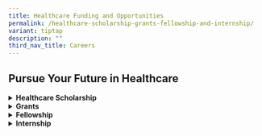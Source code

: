 ```yaml
---
title: Healthcare Funding and Opportunities
permalink: /healthcare-scholarship-grants-fellowship-and-internship/
variant: tiptap
description: ""
third_nav_title: Careers
---
```

<h2>Pursue Your Future in Healthcare</h2>
<p></p>
<div data-type="detailGroup" class="isomer-accordion isomer-accordion-white">
<details class="isomer-details">
<summary><strong>Healthcare Scholarship</strong>
</summary>
<div data-type="detailsContent" class="isomer-details-content">
<p><strong>Healthcare Graduate Studies Award</strong>
</p>
<p>This postgraduate scholarship is awarded to individuals who are keen to
join the public healthcare sector while demonstrating academic excellence
and community spirit. You will be part of a team of healthcare professionals
providing direct care to patients or you will work with policy makers or
IT systems professionals to improve the Singapore public healthcare system.</p>
<p></p>
<p>For more information on scholarships offered: <a href="https://www.healthcarescholarships.sg/scholarships/postgraduate/healthcare-graduate-studies-award" rel="noopener noreferrer nofollow" target="_blank">Healthcare Graduate Studies Award (healthcarescholarships.sg)</a>
</p>
</div>
</details>
<details class="isomer-details">
<summary><strong>Grants</strong>
</summary>
<div data-type="detailsContent" class="isomer-details-content">
<p>The NCID&nbsp;Catalyst Grant, funded by the Ministry of Health, Singapore
and administered by NCID, aims to encourage inter-institutional collaborative
research projects, workshops and exchanges in the fields of infectious
diseases and public health, between new Principal Investigators and researchers
of academic institutions and hospitals. The NCID Catalyst Grants are intended
to facilitate strategic and innovative clinical and public health research
in infectious diseases within Singapore.</p>
<p></p>
<p><strong>The FY2024 NCID Catalyst Grant is now open for application, and the submission deadline is 29 February 2024, 6pm.</strong>
</p>
<p><strong>Grant call focus</strong>
</p>
<p>In the Health and Biomedical Sciences (HBMS) infectious disease priority
areas; antimicrobial resistance, vector-borne diseases, respiratory tract
infections (including COVID-19 and tuberculosis), and sexually transmitted
infection.</p>
<p></p>
<p><strong>Eligibility</strong>
</p>
<p>Applicants should have an awareness of the feasibility&nbsp;<strong>to complete the study within the 12 months' timeframe</strong>,
as project extension requests will be largely unsupported unless there
are compelling reasons.</p>
<p>The PI should:</p>
<ul data-tight="true" class="tight">
<li>
<p>Hold a primary appointment in public healthcare institutions, research/
academic institutions or medical schools and be salaried by the Institution.</p>
</li>
<li>
<p>Hold a minimum of 9 months' employment with a local Singapore institution.
Upon award, the PI must agree to fulfil at least 6 months of residency
in Singapore for each calendar year over the duration of the grant award.</p>
</li>
</ul>
<p><u>Note</u>
</p>
<ul data-tight="true" class="tight">
<li>
<p>The NCID Catalyst Grant&nbsp;<strong>is targeted at junior investigators</strong>&nbsp;and
applicants with substantial research experience,&nbsp;<strong>should not</strong>&nbsp;apply
as PI under this grant category, although may be included in a mentoring
or supervisory capacity.</p>
</li>
<li>
<p><strong>Priority</strong>&nbsp;will be given to PIs who are five years
or less after PhD or advanced specialty clinical training.</p>
</li>
</ul>
<p></p>
<p><strong>Fund Details</strong>
</p>
<p>The award is&nbsp;<strong>up to S$50,000</strong>&nbsp;per project for
a maximum of 12 months (indirect cost will not be supported).&nbsp;</p>
<p></p>
<p><strong>Submission guidelines</strong>
</p>
<p>Interested applicants are invited to complete the “NCID Catalyst Grant
Application Form FY2024" and submit both:&nbsp;<strong>an endorsed PDF</strong>&nbsp;(with
signatures) and&nbsp;<strong>a WORD format</strong>&nbsp;(in one file with
all illustrations and attachments), through their Institutional Research
Office to the Secretariat, National Infectious Diseases Research Coordinating
Office at&nbsp;<a rel="noopener noreferrer nofollow" target="_blank">rco_grants@ncid.sg</a>&nbsp;by&nbsp;<strong>6pm, 29 February 2024 (Thursday)</strong>.</p>
<p></p>
<p><em><u>Note</u></em>
</p>
<ol data-tight="true" class="tight">
<li>
<p><em>Each applicant can only submit&nbsp;<u>one</u>&nbsp;application.</em>
</p>
</li>
<li>
<p><em>The submission should meet one or more of the following objectives:</em>
</p>
</li>
</ol>
<ul data-tight="true" class="tight">
<li>
<p>&nbsp;<em>Develop and strengthen inter-institutional research collaborations or networks within Singapore;</em>
</p>
</li>
<li>
<p><em>Provide pilot data or a platform to launch or advance innovative new research projects that meet the broad goals of the&nbsp;HBMS infectious disease priority areas</em>
</p>
</li>
</ul>
<ol start="3" data-tight="true" class="tight">
<li>
<p><em>The application&nbsp;<u>must</u>&nbsp;list all the people and groups involved in the project.</em>
</p>
</li>
</ol>
<p></p>
<p>For more information, please refer to the NCID Catalyst Grant Guidelines.</p>
<p>&nbsp;</p>
<p><strong>Grant documents</strong>
</p>
<p><a href="https://www.ncid.sg/Health-Professionals/Documents/NCID%20Catalyst%20Grant%20-%20Guidelines_v2.0.pdf" rel="noopener noreferrer nofollow" target="_blank">NCID Catalyst Grant – Guidelines_v2.0</a>
</p>
<p><a href="https://www.ncid.sg/Health-Professionals/Documents/NCID%20Catalyst%20Grant%20-%20Application%20Form_FY2024.docx" rel="noopener noreferrer nofollow" target="_blank">NCID Catalyst Grant – Application Form_FY2024​</a>
</p>
<p></p>
<p>The list of awarded projects from 2018 grant call onwards are provided
as below:</p>
<table style="minWidth: 75px">
<colgroup>
<col>
<col>
<col>
</colgroup>
<tbody>
<tr>
<td rowspan="1" colspan="3">
<p><strong>NCID Catalyst Grant 2024 Grant Call</strong>&nbsp;<strong>&nbsp;</strong>&nbsp;<strong>&nbsp;</strong>
</p>
</td>
</tr>
<tr>
<td rowspan="1" colspan="1">
<p><strong>Project Title</strong>
</p>
</td>
<td rowspan="1" colspan="1">
<p><strong>​Principal Investigator</strong>
</p>
</td>
<td rowspan="1" colspan="1">
<p><strong>Host Institution</strong>
</p>
</td>
</tr>
<tr>
<td rowspan="1" colspan="1">
<p>Discovery of Klebsiella pneumoniae virulence factors mediating gut invasion
during colonization/infection</p>
</td>
<td rowspan="1" colspan="1">
<p>Dr Stacey-Ann Lee Wanpei</p>
</td>
<td rowspan="1" colspan="1">
<p>A*STAR Infectious Diseases Labs</p>
</td>
</tr>
<tr>
<td rowspan="1" colspan="1">
<p>Investigating the role of MPO and vascular leakage in&nbsp;liver damage
in den​gue patients and animal infection&nbsp;models</p>
</td>
<td rowspan="1" colspan="1">
<p>Dr Carla Bianca L. VICTORIO</p>
</td>
<td rowspan="1" colspan="1">
<p>Duke-NUS Medical School</p>
</td>
</tr>
<tr>
<td rowspan="1" colspan="1">
<p>Identification and prevalence of sexually transmitted infections through
wastewater surveillance</p>
</td>
<td rowspan="1" colspan="1">
<p>Dr Desmond Chua</p>
</td>
<td rowspan="1" colspan="1">
<p>Nanyang Technological University</p>
</td>
</tr>
<tr>
<td rowspan="1" colspan="1">
<p>Immunosenescence in Latent Tuberculosis Infection</p>
</td>
<td rowspan="1" colspan="1">
<p>Dr Vanda Ho</p>
</td>
<td rowspan="1" colspan="1">
<p>National University Hospital</p>
</td>
</tr>
<tr>
<td rowspan="1" colspan="1">
<p>Examine the longevity of immunity against Dengue viruses in Singapore</p>
</td>
<td rowspan="1" colspan="1">
<p>Dr Chia Po Ying</p>
</td>
<td rowspan="1" colspan="1">
<p>Tan Tock Seng Hospital</p>
</td>
</tr>
<tr>
<td rowspan="1" colspan="1">
<p>One health antimicrobial resistance in foodborne pathogens</p>
</td>
<td rowspan="1" colspan="1">
<p>Dr Chen Yuan Yi Constance&nbsp;</p>
</td>
<td rowspan="1" colspan="1">
<p>Tan Tock Seng Hospital</p>
</td>
</tr>
<tr>
<td rowspan="1" colspan="1">
<p>Clinical and molecular epidemiology and microbiological profiles of dermatophytes
in Singapore with focus on the characterisation of emerging drug resistant&nbsp;<em>Trichophyton indotineae</em>
</p>
</td>
<td rowspan="1" colspan="1">
<p>Dr Rao Pooja&nbsp;</p>
</td>
<td rowspan="1" colspan="1">
<p>Tan Tock Seng Hospital</p>
</td>
</tr>
<tr>
<td rowspan="1" colspan="1">
<p>Optimization of a culture-independent Hi-C metagenomics pipeline for tracking
the exchange of antimicrobial resistance genes between patients and hospital
environmental reservoirs</p>
</td>
<td rowspan="1" colspan="1">
<p>Dr Lim Ze Qin</p>
</td>
<td rowspan="1" colspan="1">
<p>Tan Tock Seng Hospital​</p>
</td>
</tr>
</tbody>
</table>
<p></p>
<table style="minWidth: 75px">
<colgroup>
<col>
<col>
<col>
</colgroup>
<tbody>
<tr>
<td rowspan="1" colspan="3">
<p>​<strong>NCID Catalyst Grant 2023 Grant Call</strong>
</p>
</td>
</tr>
<tr>
<td rowspan="1" colspan="1">
<p>​<strong>Project Title</strong>
</p>
</td>
<td rowspan="1" colspan="1">
<p><strong>Principal Investigator</strong>
</p>
</td>
<td rowspan="1" colspan="1">
<p><strong>​Host Institution</strong>
</p>
</td>
</tr>
<tr>
<td rowspan="1" colspan="1">
<p>Finding the Optimal Regimen for Mycobacterium abscessus Treatment (FORMaT)</p>
</td>
<td rowspan="1" colspan="1">
<p>Dr Stephanie Sutjipto</p>
</td>
<td rowspan="1" colspan="1">
<p>​National Centre for Infectious Diseases</p>
</td>
</tr>
<tr>
<td rowspan="1" colspan="1">
<p>Establishment of a novel human airway organoids and immune cell co-culture
model system to assess human coronavirus infection</p>
</td>
<td rowspan="1" colspan="1">
<p>Dr Louisa Chan Lok Yung</p>
</td>
<td rowspan="1" colspan="1">
<p>Nanyang Technological University</p>
</td>
</tr>
<tr>
<td rowspan="1" colspan="1">
<p>How to train your bacteriophages to combat Pseudomonas aeruginosa</p>
</td>
<td rowspan="1" colspan="1">
<p>Dr Thong Shuhua</p>
</td>
<td rowspan="1" colspan="1">
<p>Singapore General Hospital</p>
</td>
</tr>
<tr>
<td rowspan="1" colspan="1">
<p>Phylogenetic reconstruction of human seasonal coronaviruses in Cambodia</p>
</td>
<td rowspan="1" colspan="1">
<p>Dr Marcus Gerard</p>
</td>
<td rowspan="1" colspan="1">
<p>Duke-NUS Medical School</p>
</td>
</tr>
<tr>
<td rowspan="1" colspan="1">
<p>Targeting matrix metalloproteinases in normalising granuloma-associated
vasculature to enhance anti-tuberculous drug distribution in central nervous
system tuberculosis</p>
</td>
<td rowspan="1" colspan="1">
<p>Dr Loh Fei Kean</p>
</td>
<td rowspan="1" colspan="1">
<p>National University of Singapore</p>
</td>
</tr>
<tr>
<td rowspan="1" colspan="1">
<p>Thin film hydrogel coating to prevent and treat prosthetic joint infections</p>
</td>
<td rowspan="1" colspan="1">
<p>Dr Andy Tay</p>
</td>
<td rowspan="1" colspan="1">
<p>National University of Singapore</p>
</td>
</tr>
<tr>
<td rowspan="1" colspan="1">
<p>Identify persister-forming carbapenem-resistant Acinetobacter baumannii
clinical strains from persistent recurrent infection cases</p>
</td>
<td rowspan="1" colspan="1">
<p>Dr Zhong Yang</p>
</td>
<td rowspan="1" colspan="1">
<p>Singapore General Hospital</p>
</td>
</tr>
<tr>
<td rowspan="1" colspan="1">
<p>HIV Cure in Singapore: Evaluation of Nivolumab as a latency-reversing
agent in HIV cure research and readiness for analytic treatment interruption
in Singaporean HIV-infected individuals</p>
</td>
<td rowspan="1" colspan="1">
<p>Dr Choy Chiaw Yee</p>
</td>
<td rowspan="1" colspan="1">
<p>National Centre for Infectious Diseases</p>
</td>
</tr>
</tbody>
</table>
<table style="minWidth: 75px">
<colgroup>
<col>
<col>
<col>
</colgroup>
<tbody>
<tr>
<td rowspan="1" colspan="3">
<p><strong>​NCID Catalyst Grant&nbsp;2022 Grant Call</strong>​ ​</p>
</td>
</tr>
<tr>
<td rowspan="1" colspan="1">
<p>​<strong>Project Title</strong>
</p>
</td>
<td rowspan="1" colspan="1">
<p><strong>Principal Investigator​</strong>
</p>
</td>
<td rowspan="1" colspan="1">
<p><strong>Host Institution​</strong>
</p>
</td>
</tr>
<tr>
<td rowspan="1" colspan="1">
<p>​Factors involved in the Prescription of Antimicrobials Amongst Primary
Practitioners for Urinary Tract Infections
<br>
<br>
</p>
</td>
<td rowspan="1" colspan="1">
<p>​Dr Wilnard Tan Yeong Tze
<br>
<br>
</p>
</td>
<td rowspan="1" colspan="1">
<p>​National Centre for Infectious Diseases
<br>
<br>
</p>
</td>
</tr>
<tr>
<td rowspan="1" colspan="1">
<p>​A mobile app based serious game to increase public awareness of appropriate
antibiotic use in the community
<br>
<br>
</p>
</td>
<td rowspan="1" colspan="1">
<p>​Dr Huang Zhilian
<br>
<br>
</p>
</td>
<td rowspan="1" colspan="1">
<p>​National Centre for Infectious Diseases
<br>
<br>
</p>
</td>
</tr>
<tr>
<td rowspan="1" colspan="1">
<p>​Identification and characterisation of drug resistant SARS-CoV-2 isolates
from COVID patients on antiviral therapy
<br>
<br>
</p>
</td>
<td rowspan="1" colspan="1">
<p>​Dr Conrad Chan En Zuo
<br>
<br>
</p>
</td>
<td rowspan="1" colspan="1">
<p>​National Centre for Infectious Diseases
<br>
<br>
</p>
</td>
</tr>
<tr>
<td rowspan="1" colspan="1">
<p>​Comparative phylogenomics to understand diversity, population structure
and antimicrobial resistance in the Mycobacterium avium complex (MAC)
<br>
<br>
</p>
</td>
<td rowspan="1" colspan="1">
<p>​Dr Jeanette Teo
<br>
<br>
</p>
</td>
<td rowspan="1" colspan="1">
<p>​National University Hospital
<br>
<br>
</p>
</td>
</tr>
<tr>
<td rowspan="1" colspan="1">
<p>​Investigating the ability of rifabutin to address inducible macrolide
resistance in clinical isolates of Mycobacterium abscessus
<br>
<br>
</p>
</td>
<td rowspan="1" colspan="1">
<p>​Dr Dinah binte Aziz
<br>
<br>
</p>
</td>
<td rowspan="1" colspan="1">
<p>​National University of Singapore
<br>
<br>
</p>
</td>
</tr>
<tr>
<td rowspan="1" colspan="1">
<p>​Prevalence and impact of antibiotic resistance among preterm infants
with sepsis: a population-based cohort study
<br>
<br>
</p>
</td>
<td rowspan="1" colspan="1">
<p>​Dr Goh Guan Lin
<br>
<br>
</p>
</td>
<td rowspan="1" colspan="1">
<p>​KK Women’s &amp; Children’s Hospital
<br>
<br>
</p>
</td>
</tr>
<tr>
<td rowspan="1" colspan="1">
<p>​Breaking down the bacterial cell wall to identify new antibiotic targets
<br>
<br>
</p>
</td>
<td rowspan="1" colspan="1">
<p>​Dr Qiao Yuan
<br>
<br>
</p>
</td>
<td rowspan="1" colspan="1">
<p>​Nanyang Technological University
<br>
<br>
</p>
</td>
</tr>
<tr>
<td rowspan="1" colspan="1">
<p>​Characterizing a hypothetical protein involved in the programmed cell
death of human malaria Plasmodium falciparum
<br>
<br>
</p>
</td>
<td rowspan="1" colspan="1">
<p>​Dr Su Tran To Chinh
<br>
<br>
</p>
</td>
<td rowspan="1" colspan="1">
<p>​Bioinformatics Institute,&nbsp;A*STAR
<br>
<br>
</p>
</td>
</tr>
<tr>
<td rowspan="1" colspan="1">
<p>​Elucidation of serotype-specific dengue virus-human interactions to identify
druggable targets for host-directed antiviral therapeutics
<br>
<br>
</p>
</td>
<td rowspan="1" colspan="1">
<p>​Dr Alvin Tan Min Jie
<br>
<br>
</p>
</td>
<td rowspan="1" colspan="1">
<p>​DUKE-NUS</p>
</td>
</tr>
</tbody>
</table>
<table style="minWidth: 75px">
<colgroup>
<col>
<col>
<col>
</colgroup>
<tbody>
<tr>
<td rowspan="1" colspan="3">
<p><strong>NCID Catalyst Grant&nbsp;​2021 Grant Call</strong>
</p>
</td>
</tr>
<tr>
<td rowspan="1" colspan="1">
<p><strong>Project Title</strong>
<br>
<br>
</p>
</td>
<td rowspan="1" colspan="1">
<p><strong>Principal Investigator​</strong>
<br>
<br>
</p>
</td>
<td rowspan="1" colspan="1">
<p><strong>​Host Institution</strong>
<br>
<br>
</p>
</td>
</tr>
<tr>
<td rowspan="1" colspan="1">
<p>​Investigation of etiology and immunopathology of persistent inflammatory
tissue damage in patients with previous COVID-19 infection (post mortem
study)
<br>
<br>
</p>
</td>
<td rowspan="1" colspan="1">
<p>​Dr Chan Yu Kit
<br>
<br>
</p>
</td>
<td rowspan="1" colspan="1">
<p>​Tan Tock Seng Hospital
<br>
<br>
</p>
</td>
</tr>
<tr>
<td rowspan="1" colspan="1">
<p>Sex worker risks and vulnerabilities in Singapore: A natural experiment
to establish frameworks for HIV/STIs prevention in a post-COVID-19 era
<br>
<br>
</p>
</td>
<td rowspan="1" colspan="1">
<p>​Dr Lee Pei Hua
<br>
<br>
</p>
</td>
<td rowspan="1" colspan="1">
<p>​Tan Tock Seng Hospital
<br>
<br>
</p>
</td>
</tr>
<tr>
<td rowspan="1" colspan="1">
<p>​A demonstration study to assess feasibility and acceptability of pre-exposure
prophylaxis (PrEP) delivery, PrEP telehealth, and effectiveness of a sexually
transmitted infections counselling service for young men who have sex with
men in Singapore
<br>
<br>
</p>
</td>
<td rowspan="1" colspan="1">
<p>​Dr Wong Chen Seong
<br>
<br>
</p>
</td>
<td rowspan="1" colspan="1">
<p>​Tan Tock Seng Hospital
<br>
<br>
</p>
</td>
</tr>
<tr>
<td rowspan="1" colspan="1">
<p>​Serology Response following COVID 19 vaccination amongst inflammatory
bowel disease patients on immunomodulator and/or biologic
<br>
<br>
</p>
</td>
<td rowspan="1" colspan="1">
<p>​Dr Ennaliza Salazar
<br>
<br>
</p>
</td>
<td rowspan="1" colspan="1">
<p>​Singapore General Hospital
<br>
<br>
</p>
</td>
</tr>
<tr>
<td rowspan="1" colspan="1">
<p>​Integrated next-generation sequencing and typing pipeline for carbapenemase-encoding
plasmids in real-time (PlasmidSeq-RT)
<br>
<br>
</p>
</td>
<td rowspan="1" colspan="1">
<p>​Dr Karrie Ko
<br>
<br>
</p>
</td>
<td rowspan="1" colspan="1">
<p>​Singapore General Hospital
<br>
<br>
</p>
</td>
</tr>
<tr>
<td rowspan="1" colspan="1">
<p>​Polymyxin B Therapeutic Drug Monitoring in Singapore
<br>
<br>
</p>
</td>
<td rowspan="1" colspan="1">
<p>​Dr Kelvin Goh
<br>
<br>
</p>
</td>
<td rowspan="1" colspan="1">
<p>​Singapore General Hospital
<br>
<br>
</p>
</td>
</tr>
<tr>
<td rowspan="1" colspan="1">
<p>​Evaluation of Spiral Microfluidic (SM) for Early Identification of Bloodstream
Infection (BSI) Pathogens with MALDI-TOF Mass Spectrometry (MS)
<br>
<br>
</p>
</td>
<td rowspan="1" colspan="1">
<p>​Dr Ngow Yeen Shian
<br>
<br>
</p>
</td>
<td rowspan="1" colspan="1">
<p>​Singapore General Hospital
<br>
<br>
</p>
</td>
</tr>
<tr>
<td rowspan="1" colspan="1">
<p>​Dissecting Immune mechanisms involved in COVID-19 vaccine hypersensitivity
reactions (HSR)
<br>
<br>
</p>
</td>
<td rowspan="1" colspan="1">
<p>​Dr Lim Xin Rong
<br>
<br>
</p>
</td>
<td rowspan="1" colspan="1">
<p>​Tan Tock Seng Hospital</p>
</td>
</tr>
</tbody>
</table>
<p>&nbsp;</p>
<table style="minWidth: 75px">
<colgroup>
<col>
<col>
<col>
</colgroup>
<tbody>
<tr>
<td rowspan="1" colspan="3">
<p><strong>NCID Catalyst Grant&nbsp;​2020 Grant Call</strong>
</p>
</td>
</tr>
<tr>
<td rowspan="1" colspan="1">
<p>​<strong>Project Title</strong>
<br>
<br>
</p>
</td>
<td rowspan="1" colspan="1">
<p><strong>Principal Investigator​</strong>
<br>
<br>
</p>
</td>
<td rowspan="1" colspan="1">
<p><strong>Host Institution</strong>​
<br>
<br>
</p>
</td>
</tr>
<tr>
<td rowspan="1" colspan="1">
<p>​The truth about antibiotic-taking behaviours
<br>
<br>
</p>
</td>
<td rowspan="1" colspan="1">
<p>​Dr Elaine Lum
<br>
<br>
</p>
</td>
<td rowspan="1" colspan="1">
<p>​DUKE-NUS Medical School
<br>
<br>
</p>
</td>
</tr>
<tr>
<td rowspan="1" colspan="1">
<p>​Airborne transmission of seasonal coronaviruses
<br>
<br>
</p>
</td>
<td rowspan="1" colspan="1">
<p>​Dr Martin Linster
<br>
<br>
</p>
</td>
<td rowspan="1" colspan="1">
<p>​DUKE-NUS Medical School
<br>
<br>
</p>
</td>
</tr>
<tr>
<td rowspan="1" colspan="1">
<p>​Barriers and corridors of gene flow in mosquito-borne disease transmission
<br>
<br>
</p>
</td>
<td rowspan="1" colspan="1">
<p>​Dr Nalini Puniamoorthy
<br>
<br>
</p>
</td>
<td rowspan="1" colspan="1">
<p>​National University of Singapore
<br>
<br>
</p>
</td>
</tr>
<tr>
<td rowspan="1" colspan="1">
<p>​Prevalence and profile of carbapenem-resistant hypervirulent Klebsiella
pneumoniae in Singapore public hospitals from 2015 to 2018
<br>
<br>
</p>
</td>
<td rowspan="1" colspan="1">
<p>​Dr Vanessa Koh
<br>
<br>
</p>
</td>
<td rowspan="1" colspan="1">
<p>​Tan Tock Seng Hospital
<br>
<br>
</p>
</td>
</tr>
<tr>
<td rowspan="1" colspan="1">
<p>​The roles of citrullinated Histones H3 and peptidylarginine deiminase
4 on cardiac dysfunction in Dengue virus infection
<br>
<br>
</p>
</td>
<td rowspan="1" colspan="1">
<p>​Dr Andrew Teo
<br>
<br>
</p>
</td>
<td rowspan="1" colspan="1">
<p>​Nanyang Technological University
<br>
<br>
</p>
</td>
</tr>
<tr>
<td rowspan="1" colspan="1">
<p>​Stigma and discrimination as factors in late diagnosis and treatment
presentation for people living with HIV
<br>
<br>
</p>
</td>
<td rowspan="1" colspan="1">
<p>​Dr Ritu Jain
<br>
<br>
</p>
</td>
<td rowspan="1" colspan="1">
<p>​Nanyang Technological University
<br>
<br>
</p>
</td>
</tr>
<tr>
<td rowspan="1" colspan="1">
<p>​Environmental contamination with drug-resistant Candida spp. and its
role in occult hospital transmission
<br>
<br>
</p>
</td>
<td rowspan="1" colspan="1">
<p>​Dr Chew Ka Lip
<br>
<br>
</p>
</td>
<td rowspan="1" colspan="1">
<p>​National University Hospital
<br>
<br>
</p>
</td>
</tr>
<tr>
<td rowspan="1" colspan="1">
<p>​Ecological Investigation of Emergence of Antimicrobial Resistant Bacteria
in the Neonatal Intensive Care Unit (NICU)
<br>
<br>
</p>
</td>
<td rowspan="1" colspan="1">
<p>​Dr Low Jia Ming
<br>
<br>
</p>
</td>
<td rowspan="1" colspan="1">
<p>​National University Hospital</p>
</td>
</tr>
</tbody>
</table>
<p>&nbsp;</p>
<table style="minWidth: 75px">
<colgroup>
<col>
<col>
<col>
</colgroup>
<tbody>
<tr>
<td rowspan="1" colspan="3">
<p><strong>NCID Catalyst Grant&nbsp;​​​2018 Grant Call</strong>
</p>
</td>
</tr>
<tr>
<td rowspan="1" colspan="1">
<p>​<strong>Project Title</strong>
</p>
</td>
<td rowspan="1" colspan="1">
<p><strong>Principal Investigator​</strong>
</p>
</td>
<td rowspan="1" colspan="1">
<p><strong>Host Institution​</strong>
</p>
</td>
</tr>
<tr>
<td rowspan="1" colspan="1">
<p>​A prospective study on the transmission dynamics of E coli ST131 in the
community
<br>
<br>
</p>
</td>
<td rowspan="1" colspan="1">
<p>​Dr Mo Yin
<br>
<br>
</p>
</td>
<td rowspan="1" colspan="1">
<p>​National University Hospital
<br>
<br>
</p>
</td>
</tr>
<tr>
<td rowspan="1" colspan="1">
<p>​Tweaking everyday objects to prevent the spread of AMR
<br>
<br>
</p>
</td>
<td rowspan="1" colspan="1">
<p>​Dr Jean Sim Xiang Ying
<br>
<br>
</p>
</td>
<td rowspan="1" colspan="1">
<p>​Singapore General Hospital
<br>
<br>
</p>
</td>
</tr>
<tr>
<td rowspan="1" colspan="1">
<p>​Paving the Way for Personalized Medicine in Infectious Diseases – A multi-systems
approach
<br>
<br>
</p>
</td>
<td rowspan="1" colspan="1">
<p>​Jocelyn Teo
<br>
<br>
</p>
</td>
<td rowspan="1" colspan="1">
<p>​Singapore General Hospital</p>
</td>
</tr>
</tbody>
</table>
<p>&nbsp;</p>
<p>For further enquiries, please contact the National Infectious Disease
Research Coordinating Office (NIDRCO) at&nbsp;<a rel="noopener noreferrer nofollow" target="_blank">rco_grants@ncid.sg</a>.​</p>
</div>
</details>
<details class="isomer-details">
<summary><strong>Fellowship</strong>
</summary>
<div data-type="detailsContent" class="isomer-details-content">
<p><strong>NCID Short Term Fellowship</strong>
</p>
<p>The&nbsp;NCID Short&nbsp;Term&nbsp;Fellowship&nbsp;encourages&nbsp;infectious
disease researchers who have demonstrated current active research, to either
host potential international collaborators/experts in Singapore, or be
hosted on a research training attachment, at a leading infectious diseases
institution overseas.</p>
<p></p>
<p><strong>The FY2024 NCID Short Term Fellowship - Round 2&nbsp;is now open for application, and the submission deadline is 31&nbsp;May&nbsp;2024, 6pm.</strong>
</p>
<p></p>
<p><strong><u>Eligibility</u></strong>
</p>
<p>This fellowship is open to ID researchers who have demonstrated current
active research in the area of the proposed visits (e.g., approved projects,
awarded grants, publications<em>). Applicants funded in earlier FYs will&nbsp;not&nbsp;be supported.</em>
</p>
<p></p>
<p><strong><u>Fund Brief</u></strong>
</p>
<ul data-tight="true" class="tight">
<li>
<p>Applications with visits to, and from countries with travel restrictions<sup>1</sup>&nbsp;will
not be supported.</p>
</li>
<li>
<p>Incoming and Outgoing Fellowships up to S$10,000 per application. <em>Based on&nbsp;<a href="https://www.mfa.gov.sg/Where-Are-You-Travelling-To" rel="noopener noreferrer nofollow" target="_blank">MFA</a>&nbsp;guidelines.</em>
</p>
</li>
</ul>
<p></p>
<p><strong><u>Submission guidelines</u></strong>
</p>
<p>Interested applicants are invited to complete the “NCID Short Term Fellowship
Application Form FY2024 - Round 2" and submit the below documents through
their Institutional Research Office to the Secretariat, National Infectious
Disease Research Coordinating Office at&nbsp;<a rel="noopener noreferrer nofollow" target="_blank">rco_grants@ncid.sg</a>&nbsp;by
6pm, 31&nbsp;May&nbsp;2024 (Friday).</p>
<ol data-tight="true" class="tight">
<li>
<p>An endorsed PDF (with signatures and supporting documents (e.g. quotations);
and</p>
</li>
<li>
<p>A softcopy in WORD format​</p>
</li>
</ol>
<p></p>
<p>For more information, please refer to the NCID Short Term Fellowship Application
Form.</p>
<p></p>
<p><strong><u>Documents</u></strong>
</p>
<p><a href="https://www.ncid.sg/Health-Professionals/Documents/NCID%20Short%20Term%20Fellowship%20-%20Application%20Form_FY2024-Round%202.docx" rel="noopener noreferrer nofollow" target="_blank">NCID Short Term Fellowship - Application Form_FY2024-Round 2</a>
</p>
<p></p>
<p><strong><u>List of awardees</u></strong>
</p>
<p>The list of awardees from FY2018 onwards are provided below:​</p>
<p><strong>NCID Short Term Fellowship FY2023</strong>
</p>
<p>OUTGOING FELLOWSHIPS</p>
<table style="minWidth: 50px">
<colgroup>
<col>
<col>
</colgroup>
<tbody>
<tr>
<td rowspan="1" colspan="1">
<p>​Applicant, Institution</p>
</td>
<td rowspan="1" colspan="1">
<p>​A/Prof Barnaby Young, NCID</p>
</td>
</tr>
<tr>
<td rowspan="1" colspan="1">
<p>​Overseas Institution</p>
</td>
<td rowspan="1" colspan="1">
<p>​Imperial College London, UK</p>
</td>
</tr>
<tr>
<td rowspan="1" colspan="1">
<p>​Overseas Mentor</p>
</td>
<td rowspan="1" colspan="1">
<p>​Prof Christopher Chiu</p>
</td>
</tr>
</tbody>
</table>
<p>&nbsp;</p>
<table style="minWidth: 50px">
<colgroup>
<col>
<col>
</colgroup>
<tbody>
<tr>
<td rowspan="1" colspan="1">
<p>​Applicant, Institution</p>
</td>
<td rowspan="1" colspan="1">
<p>​Dr Donald Tay, NTU</p>
</td>
</tr>
<tr>
<td rowspan="1" colspan="1">
<p>​Overseas Institution</p>
</td>
<td rowspan="1" colspan="1">
<p>​Massachusetts Institute of Technology, USA</p>
</td>
</tr>
<tr>
<td rowspan="1" colspan="1">
<p>​​Overseas Mentor</p>
</td>
<td rowspan="1" colspan="1">
<p>​Prof Jacquin C. Niles</p>
</td>
</tr>
</tbody>
</table>
<p>&nbsp;</p>
<table style="minWidth: 50px">
<colgroup>
<col>
<col>
</colgroup>
<tbody>
<tr>
<td rowspan="1" colspan="1">
<p>​Applicant, Institution</p>
</td>
<td rowspan="1" colspan="1">
<p>​Dr Dorothy Cheong, NUS</p>
</td>
</tr>
<tr>
<td rowspan="1" colspan="1">
<p>​Overseas Institution</p>
</td>
<td rowspan="1" colspan="1">
<p>​Monash University &amp; University of Newcastle, USA</p>
</td>
</tr>
<tr>
<td rowspan="1" colspan="1">
<p>​​Overseas Mentor</p>
</td>
<td rowspan="1" colspan="1">
<p>​A/Prof Jane Bourke &amp; Prof Paul Foster</p>
</td>
</tr>
</tbody>
</table>
<p>&nbsp;</p>
<table style="minWidth: 50px">
<colgroup>
<col>
<col>
</colgroup>
<tbody>
<tr>
<td rowspan="1" colspan="1">
<p>​Applicant, Institution</p>
</td>
<td rowspan="1" colspan="1">
<p>​Dr Thong Shuhua, SGH</p>
</td>
</tr>
<tr>
<td rowspan="1" colspan="1">
<p>​Overseas Institution</p>
</td>
<td rowspan="1" colspan="1">
<p>​Westmead Institute for Medical Research, Australia</p>
</td>
</tr>
<tr>
<td rowspan="1" colspan="1">
<p>​​Overseas Mentor</p>
</td>
<td rowspan="1" colspan="1">
<p>​Prof Jonathan Iredell &amp; Dr Jessica Sacher</p>
</td>
</tr>
</tbody>
</table>
<p>&nbsp;</p>
<table style="minWidth: 50px">
<colgroup>
<col>
<col>
</colgroup>
<tbody>
<tr>
<td rowspan="1" colspan="1">
<p>​Applicant, Institution</p>
</td>
<td rowspan="1" colspan="1">
<p>Ms Chong Hai Tarng, NUS</p>
</td>
</tr>
<tr>
<td rowspan="1" colspan="1">
<p>Overseas Institution</p>
</td>
<td rowspan="1" colspan="1">
<p>University of Southampton, UK</p>
</td>
</tr>
<tr>
<td rowspan="1" colspan="1">
<p>​Overseas Mentor</p>
</td>
<td rowspan="1" colspan="1">
<p>Prof Paul Elkington, Respiratory Medicine</p>
</td>
</tr>
</tbody>
</table>
<p>&nbsp;</p>
<table style="minWidth: 50px">
<colgroup>
<col>
<col>
</colgroup>
<tbody>
<tr>
<td rowspan="1" colspan="1">
<p>​Applicant, Institution</p>
</td>
<td rowspan="1" colspan="1">
<p>​Ms Thong Pei Min, NUS</p>
</td>
</tr>
<tr>
<td rowspan="1" colspan="1">
<p>Overseas Institution</p>
</td>
<td rowspan="1" colspan="1">
<p>​University of Southampton, UK</p>
</td>
</tr>
<tr>
<td rowspan="1" colspan="1">
<p>​Overseas Mentor</p>
</td>
<td rowspan="1" colspan="1">
<p>​Prof Paul Elkington, Respiratory Medicine</p>
</td>
</tr>
</tbody>
</table>
<p>&nbsp;</p>
<table style="minWidth: 50px">
<colgroup>
<col>
<col>
</colgroup>
<tbody>
<tr>
<td rowspan="1" colspan="1">
<p>​Applicant, Institution</p>
</td>
<td rowspan="1" colspan="1">
<p>​Dr Dinesh Kumar Kesavan, NTU</p>
</td>
</tr>
<tr>
<td rowspan="1" colspan="1">
<p>​Overseas Institution</p>
</td>
<td rowspan="1" colspan="1">
<p>​Karolinska Institute, Sweden</p>
</td>
</tr>
<tr>
<td rowspan="1" colspan="1">
<p>​Overseas Mentor</p>
</td>
<td rowspan="1" colspan="1">
<p>​Prof Birgitta Henriques Normark, Department of Microbiology, Tumor and
Cell Biology</p>
</td>
</tr>
</tbody>
</table>
<p>&nbsp;</p>
<table style="minWidth: 50px">
<colgroup>
<col>
<col>
</colgroup>
<tbody>
<tr>
<td rowspan="1" colspan="1">
<p>​Applicant, Institution</p>
</td>
<td rowspan="1" colspan="1">
<p>​Dr Wong Chen Seong, NCID</p>
</td>
</tr>
<tr>
<td rowspan="1" colspan="1">
<p>Overseas Institution</p>
</td>
<td rowspan="1" colspan="1">
<p>​The Peter Doherty Institute for Infection and Immunity, Australia</p>
</td>
</tr>
<tr>
<td rowspan="1" colspan="1">
<p>​Overseas Mentor</p>
</td>
<td rowspan="1" colspan="1">
<p>​Prof Sharon Lewin</p>
</td>
</tr>
</tbody>
</table>
<p>&nbsp;</p>
<table style="minWidth: 50px">
<colgroup>
<col>
<col>
</colgroup>
<tbody>
<tr>
<td rowspan="1" colspan="1">
<p>​Applicant, Institution</p>
</td>
<td rowspan="1" colspan="1">
<p>​Dr Choy Chiaw Yee, NCID</p>
</td>
</tr>
<tr>
<td rowspan="1" colspan="1">
<p>​Overseas Institution</p>
</td>
<td rowspan="1" colspan="1">
<p>​The Peter Doherty Institute for Infection and Immunity, Australia</p>
</td>
</tr>
<tr>
<td rowspan="1" colspan="1">
<p>​Overseas Mentor</p>
</td>
<td rowspan="1" colspan="1">
<p>​Prof Sharon Lewin</p>
</td>
</tr>
</tbody>
</table>
<p>&nbsp;</p>
<p>INCOMING FELLOWSHIPS</p>
<table style="minWidth: 50px">
<colgroup>
<col>
<col>
</colgroup>
<tbody>
<tr>
<td rowspan="1" colspan="1">
<p>​Host &amp; Institution</p>
</td>
<td rowspan="1" colspan="1">
<p>​Dr Shawn Vasoo, NCID</p>
</td>
</tr>
<tr>
<td rowspan="1" colspan="1">
<p>​Visitor &amp; Institution</p>
</td>
<td rowspan="1" colspan="1">
<p>Dr Robin Patel,</p>
<p>Elisabeth P and Robert E Allen Professor of Individualised Medicine and
a Professor of Microbiology and Medicine at the Mayo Clinic, USA</p>
</td>
</tr>
</tbody>
</table>
<p>&nbsp;</p>
<table style="minWidth: 50px">
<colgroup>
<col>
<col>
</colgroup>
<tbody>
<tr>
<td rowspan="1" colspan="1">
<p>​Host &amp; Institution</p>
</td>
<td rowspan="1" colspan="1">
<p>​Asst Prof Qu Kun, Yong Loo Lin School of Medicine, NUS</p>
</td>
</tr>
<tr>
<td rowspan="1" colspan="1">
<p>​Visitor &amp; Institution</p>
</td>
<td rowspan="1" colspan="1">
<p>Assoc Prof Liu Sheng, Shenzhen Institute of Advanced Technology, Chinese
Academy of Sciences, China</p>
</td>
</tr>
</tbody>
</table>
<p>&nbsp;</p>
<table style="minWidth: 50px">
<colgroup>
<col>
<col>
</colgroup>
<tbody>
<tr>
<td rowspan="1" colspan="1">
<p>​Host &amp; Institution</p>
</td>
<td rowspan="1" colspan="1">
<p>Asst Prof Benoit Malleret, Yong Loo Lin School of Medicine, NUS</p>
</td>
</tr>
<tr>
<td rowspan="1" colspan="1">
<p>​Visitor &amp; Institution</p>
</td>
<td rowspan="1" colspan="1">
<p>​Dr Olivier NF. Cexus, University of Surrey, UK</p>
</td>
</tr>
</tbody>
</table>
<p>&nbsp;</p>
<table style="minWidth: 50px">
<colgroup>
<col>
<col>
</colgroup>
<tbody>
<tr>
<td rowspan="1" colspan="1">
<p>​Host &amp; Institution</p>
</td>
<td rowspan="1" colspan="1">
<p>Asst Prof Sham Lok To, Chris, Yong Loo Lin School of Medicine, NUS</p>
</td>
</tr>
<tr>
<td rowspan="1" colspan="1">
<p>​Visitor &amp; Institution</p>
</td>
<td rowspan="1" colspan="1">
<p>Asst Adj Prof Adam M. Deutschbauer, Lawrence Berkeley National Laboratory;
University of California Berkeley, USA</p>
</td>
</tr>
</tbody>
</table>
<p><strong>&nbsp;</strong>
</p>
</div>
</details>
<details class="isomer-details">
<summary><strong>Internship</strong>
</summary>
<div data-type="detailsContent" class="isomer-details-content">
<p></p>
</div>
</details>
</div>
<h2></h2>
<p></p>